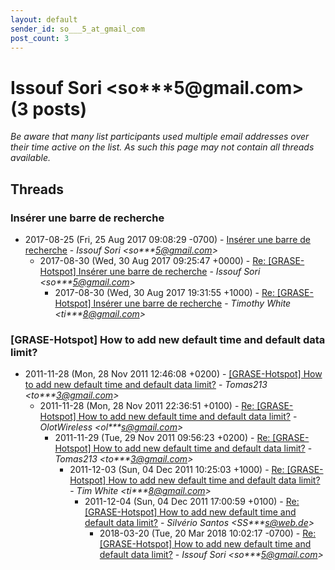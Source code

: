 ```yaml
---
layout: default
sender_id: so___5_at_gmail_com
post_count: 3
---
```


# Issouf Sori <so***5<span>@</span>gmail.com> (3 posts)

_Be aware that many list participants used multiple email addresses over their time active on the list. As such this page may not contain all threads available._

## Threads

### Insérer une barre de recherche
+ 2017-08-25 (Fri, 25 Aug 2017 09:08:29 -0700) - [Insérer une barre de recherche](/archive/2017/08/b7d4587da319a8da495ab24042c5d755143538281e74aec7f2d894b89a4d1ef0) - _Issouf Sori \<so***5@gmail.com\>_
  + 2017-08-30 (Wed, 30 Aug 2017 09:25:47 +0000) - [Re: [GRASE-Hotspot] Insérer une barre de recherche](/archive/2017/08/b62b7847c3981050fa7fb9446888b5dbcef4a24cdbed99c615f9f79d786ad515) - _Issouf Sori \<so***5@gmail.com\>_
    + 2017-08-30 (Wed, 30 Aug 2017 19:31:55 +1000) - [Re: [GRASE-Hotspot] Insérer une barre de recherche](/archive/2017/08/32a40e8eb230ccdb49a79830f938cb5080cfa6f8f2bb2f5b2fa233471ecad711) - _Timothy White \<ti***8@gmail.com\>_

### [GRASE-Hotspot] How to add new default time and default data limit?
+ 2011-11-28 (Mon, 28 Nov 2011 12:46:08 +0200) - [[GRASE-Hotspot] How to add new default time and default data limit?](/archive/2011/11/0b948a39def79d376a1dd9e6484376a2463c59e33a866a3fc1b8e038b871c92d) - _Tomas213 \<to***3@gmail.com\>_
  + 2011-11-28 (Mon, 28 Nov 2011 22:36:51 +0100) - [Re: [GRASE-Hotspot] How to add new default time and default data limit?](/archive/2011/11/e9064cd925bbe1566a10980ce85363077c747d584882a4fc8c74531341a98a0b) - _OlotWireless \<ol***s@gmail.com\>_
    + 2011-11-29 (Tue, 29 Nov 2011 09:56:23 +0200) - [Re: [GRASE-Hotspot] How to add new default time and default data	limit?](/archive/2011/11/ac05653055baf0786eb00367daa8fa1164a7e6c54939a6639f140e6851fba61d) - _Tomas213 \<to***3@gmail.com\>_
      + 2011-12-03 (Sun, 04 Dec 2011 10:25:03 +1000) - [Re: [GRASE-Hotspot] How to add new default time and default data limit?](/archive/2011/12/0c0058ea1802555abd343941fb46a69f71bb02392b498a64b286f8e0dc687290) - _Tim White \<ti***8@gmail.com\>_
        + 2011-12-04 (Sun, 04 Dec 2011 17:00:59 +0100) - [Re: [GRASE-Hotspot] How to add new default time and default data limit?](/archive/2011/12/ccb040a01767a90da13d6f9668ce5d5627787257d294aed7b85e42af6235aa42) - _Silvério Santos \<SS***s@web.de\>_
          + 2018-03-20 (Tue, 20 Mar 2018 10:02:17 -0700) - [Re: [GRASE-Hotspot] How to add new default time and default data limit?](/archive/2018/03/33dd37609150168b92f0d7117ac03fe7fdce47d2ee7c9faf8053b08e50cf28bc) - _Issouf Sori \<so***5@gmail.com\>_

